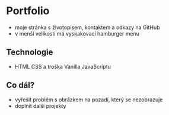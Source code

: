 # Portfolio
- moje stránka s životopisem, kontaktem a odkazy na GitHub
- v menší velikosti má vyskakovací hamburger menu 
## Technologie
- HTML CSS a troška Vanilla JavaScriptu
## Co dál?
- vyřešit problém s obrázkem na pozadí, který se nezobrazuje
- doplnit další projekty
